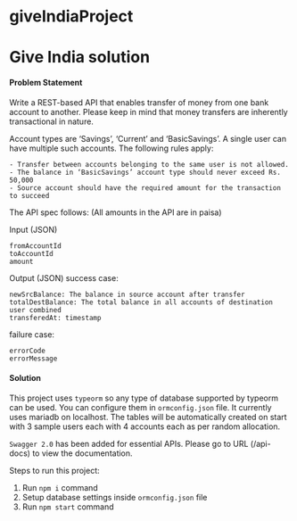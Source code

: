 # giveIndiaProject

# Give India solution

#### Problem Statement

Write a REST-based API that enables transfer of money from one bank account to another. Please keep in mind that money transfers are inherently transactional in nature.

Account types are ‘Savings’, ‘Current’ and ‘BasicSavings’. A single user can have multiple such accounts. The following rules apply:

    - Transfer between accounts belonging to the same user is not allowed.
    - The balance in ‘BasicSavings’ account type should never exceed Rs. 50,000
    - Source account should have the required amount for the transaction to succeed

The API spec follows: (All amounts in the API are in paisa)

Input (JSON)

    fromAccountId
    toAccountId
    amount

Output (JSON)
success case:

    newSrcBalance: The balance in source account after transfer
    totalDestBalance: The total balance in all accounts of destination user combined
    transferedAt: timestamp

failure case:

    errorCode
    errorMessage

#### Solution

This project uses `typeorm` so any type of database supported by typeorm can be used. You can configure them in `ormconfig.json` file. It currently uses mariadb on localhost. The tables will be automatically created on start with 3 sample users each with 4 accounts each as per random allocation.

`Swagger 2.0` has been added for essential APIs. Please go to URL (/api-docs) to view the documentation.

Steps to run this project:

1. Run `npm i` command
2. Setup database settings inside `ormconfig.json` file
3. Run `npm start` command

